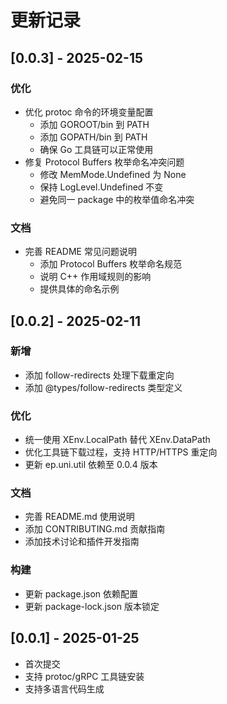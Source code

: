 # 更新记录

## [0.0.3] - 2025-02-15

### 优化
- 优化 protoc 命令的环境变量配置
  - 添加 GOROOT/bin 到 PATH
  - 添加 GOPATH/bin 到 PATH
  - 确保 Go 工具链可以正常使用
- 修复 Protocol Buffers 枚举命名冲突问题
  - 修改 MemMode.Undefined 为 None
  - 保持 LogLevel.Undefined 不变
  - 避免同一 package 中的枚举值命名冲突

### 文档
- 完善 README 常见问题说明
  - 添加 Protocol Buffers 枚举命名规范
  - 说明 C++ 作用域规则的影响
  - 提供具体的命名示例

## [0.0.2] - 2025-02-11

### 新增
- 添加 follow-redirects 处理下载重定向
- 添加 @types/follow-redirects 类型定义

### 优化
- 统一使用 XEnv.LocalPath 替代 XEnv.DataPath
- 优化工具链下载过程，支持 HTTP/HTTPS 重定向
- 更新 ep.uni.util 依赖至 0.0.4 版本

### 文档
- 完善 README.md 使用说明
- 添加 CONTRIBUTING.md 贡献指南
- 添加技术讨论和插件开发指南

### 构建
- 更新 package.json 依赖配置
- 更新 package-lock.json 版本锁定

## [0.0.1] - 2025-01-25
- 首次提交
- 支持 protoc/gRPC 工具链安装
- 支持多语言代码生成
